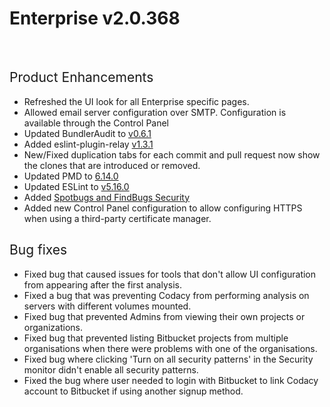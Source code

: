 # Enterprise v2.0.368

 

## <span style="font-weight: 400;">Product Enhancements</span>

-   <span style="font-weight: 400;">Refreshed the UI look for all
    Enterprise specific pages. </span>
-   <span style="font-weight: 400;">Allowed email server configuration
    over SMTP. Configuration is available through the Control
    Panel</span>
-   <span style="font-weight: 400;">Updated BundlerAudit to
    [v0.6.1](https://github.com/rubysec/bundler-audit/releases/tag/v0.6.1)</span>
-   <span style="font-weight: 400;">Added eslint-plugin-relay
    [v1.3.1](https://www.npmjs.com/package/eslint-plugin-relay)</span>
-   <span style="font-weight: 400;">New/Fixed duplication tabs for each
    commit and pull request now show the clones that are introduced or
    removed.</span>
-   <span style="font-weight: 400;">Updated PMD to
    [6.14.0](https://pmd.github.io/2019/04/28/PMD-6.14.0/)</span>
-   <span style="font-weight: 400;">Updated ESLint to
    [v5.16.0](https://eslint.org/blog/2019/03/eslint-v5.16.0-released)</span>
-   <span style="font-weight: 400;">Added [Spotbugs and FindBugs
    Security](https://support.codacy.com/hc/en-us/articles/360023916013-Run-SpotBugs)</span>
-   <span style="font-weight: 400;">Added new Control Panel
    configuration to allow configuring HTTPS when using a third-party
    certificate manager. </span>

## <span style="font-weight: 400;">Bug fixes</span>

-   <span style="font-weight: 400;">Fixed bug that caused issues for
    tools that don't allow UI configuration from appearing after the
    first analysis.</span>
-   <span style="font-weight: 400;">Fixed a bug that was preventing
    Codacy from performing analysis on servers with different volumes
    mounted.</span>
-   <span style="font-weight: 400;">Fixed bug that prevented Admins from
    viewing their own projects or organizations.</span>
-   <span style="font-weight: 400;">Fixed bug that prevented listing
    Bitbucket projects from multiple organisations when there were
    problems with one of the organisations.</span>
-   <span style="font-weight: 400;">Fixed bug where clicking 'Turn on
    all security patterns' in the Security monitor didn't enable all
    security patterns.</span>
-   <span style="font-weight: 400;">Fixed the bug where user needed to
    login with Bitbucket to link Codacy account to Bitbucket if using
    another signup method.</span>

  
  
